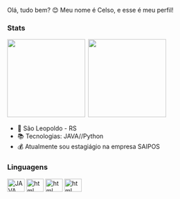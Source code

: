 Olá, tudo bem? 😊  Meu nome é Celso, e esse é meu perfil!

### Stats 
<div>
  <img height="180em" src="https://github-readme-stats.vercel.app/api?username=Celso1404&show_icons=true&theme=date_night"> 
    <img height="180em" src="https://github-readme-stats.vercel.app/api/top-langs/?username=Celso1404&layout=compact&langs_count=7&theme=date_night"/>
</div>

- 🏢 São Leopoldo - RS
- 📚 Tecnologias: JAVA//Python
- 💰 Atualmente sou estagiágio na empresa SAIPOS

### Linguagens 
<div style="display: inline_block">
  <img align="center" alt="JAVA" height="30" width="40" src="https://cdn.jsdelivr.net/gh/devicons/devicon@latest/icons/java/java-plain.svg" />
  <img align="center" alt="html" height="30" width="40" src="https://cdn.jsdelivr.net/gh/devicons/devicon/icons/python/python-original.svg">
  <img align="center" alt="html" height="30" width="40" src="https://cdn.jsdelivr.net/gh/devicons/devicon/icons/javascript/javascript-original.svg">
  <img align="center" alt="html" height="30" width="40" src="https://cdn.jsdelivr.net/gh/devicons/devicon/icons/html5/html5-plain.svg">
</div>
